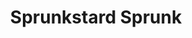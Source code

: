 ---
slug: sprunkstard-sprunk
title: Sprunkstard Sprunk
description: "Sprunkstard Sprunk is an exciting online game. Play for free directly in your browser!"
icon: /images/new_mods/Sprunkstard Sprunk.png
url: https://wowtbc.net/sprunkin/sprunkstard-sprunk1/index.html
previewImage: /images/new_mods/Sprunkstard Sprunk.png
type: new mods

# SEO配置
seo:
  title: "Sprunkstard Sprunk - Play Free Online Game | Fun Browser Games"
  description: "Sprunkstard Sprunk - Play this fun online game for free in your browser. No download required!"
  ogImage: "/images/new_mods/Sprunkstard Sprunk.png"
  keywords: "sprunkstard-sprunk, online game, browser game, free game, new mods game, play online"

videoUrls:
  - https://www.youtube.com/embed/example1
  - https://www.youtube.com/embed/example2

whyPlay:
  title: "Why Play Sprunkstard Sprunk?"
  items:
    - "Immersive Gameplay: Sprunkstard Sprunk offers an engaging and immersive gaming experience that will keep you entertained for hours"
    - "Challenging Levels: Test your skills with increasingly difficult challenges and obstacles"
    - "Beautiful Graphics: Enjoy stunning visuals and smooth animations that bring the game world to life"
    - "Regular Updates: New content and features are added regularly to keep the game fresh and exciting"
    - "Free to Play: Experience all the fun without spending a penny"
    - "Community Features: Connect with other players, share strategies, and compete for high scores"
    - "Cross-Platform: Play on any device with a web browser, no downloads required"

features:
  title: "Key Features of Sprunkstard Sprunk"
  image: "/images/new_mods/Sprunkstard Sprunk.png"
  items:
    - "Intuitive Controls: Easy to learn controls make Sprunkstard Sprunk accessible for players of all skill levels"
    - "Multiple Game Modes: Enjoy various gameplay options that provide different challenges and experiences"
    - "Character Customization: Personalize your gaming experience with unique characters and items"
    - "Achievement System: Complete special tasks to earn rewards and recognition"
    - "Leaderboards: Compete with players worldwide and see who can achieve the highest scores"

characteristics:
  title: "Game Characteristics"
  image: "/images/new_mods/Sprunkstard Sprunk.png"
  items:
    - "Genre: New mods game with elements of strategy and skill"
    - "Difficulty: Suitable for both casual gamers and those seeking a challenge"
    - "Play Time: Quick sessions or extended gameplay, depending on your preference"
    - "Art Style: Vibrant and engaging visuals that enhance the gaming experience"
    - "Sound Design: Immersive audio that complements the gameplay perfectly"

info: "Sprunkstard Sprunk is an exciting online game that offers players a unique and engaging gaming experience. With its intuitive controls, stunning visuals, and challenging gameplay, Sprunkstard Sprunk provides hours of entertainment for players of all ages and skill levels. Whether you're looking for a quick gaming session during a break or an extended play session, Sprunkstard Sprunk delivers an immersive experience that will keep you coming back for more. The game features multiple levels of increasing difficulty, ensuring that players are constantly challenged as they progress. With regular updates adding new content and features, Sprunkstard Sprunk remains fresh and exciting, providing endless entertainment options for its growing community of players."

howToPlayIntro: "Welcome to Sprunkstard Sprunk! This guide will walk you through the basics and help you master the game. Whether you're a beginner or looking to improve your skills, these tips and instructions will enhance your gaming experience."

howToPlaySteps:
  - title: "Getting Started"
    description: "Begin your Sprunkstard Sprunk adventure by familiarizing yourself with the controls. Use your keyboard or mouse to navigate through the game interface. The tutorial will guide you through the basic mechanics and help you understand the objectives."
  - title: "Understanding the Objectives"
    description: "In Sprunkstard Sprunk, your main goal is to progress through levels by completing specific objectives. Each level presents unique challenges that require different strategies and approaches."
  - title: "Mastering the Controls"
    description: "Practice using the controls to improve your precision and reaction time. Sprunkstard Sprunk requires quick reflexes and strategic thinking to overcome obstacles and defeat opponents."
  - title: "Utilizing Power-ups"
    description: "Collect power-ups throughout the game to enhance your abilities and overcome difficult challenges. Each power-up offers unique advantages that can be crucial for success."
  - title: "Developing Strategies"
    description: "As you progress in Sprunkstard Sprunk, develop effective strategies for different scenarios. Analyze patterns, anticipate challenges, and adapt your approach to maximize your performance."

faq:
  title: "Frequently Asked Questions about Sprunkstard Sprunk"
  items:
    - question: "Is Sprunkstard Sprunk free to play?"
      answer: "Yes, Sprunkstard Sprunk is completely free to play directly in your web browser. No downloads or purchases are required to enjoy the full game experience."
    - question: "Can I play Sprunkstard Sprunk on mobile devices?"
      answer: "Yes, Sprunkstard Sprunk is optimized for both desktop and mobile play. You can enjoy the game on any device with a web browser and internet connection."
    - question: "Are there any in-game purchases?"
      answer: "While Sprunkstard Sprunk is free to play, there may be optional in-game purchases available for cosmetic items or additional features that don't affect core gameplay."
    - question: "How often is Sprunkstard Sprunk updated?"
      answer: "The developers regularly update Sprunkstard Sprunk with new content, features, and improvements based on player feedback and game performance."
    - question: "Can I play Sprunkstard Sprunk offline?"
      answer: "Currently, Sprunkstard Sprunk requires an internet connection to play as it's a browser-based online game."
    - question: "Is Sprunkstard Sprunk suitable for children?"
      answer: "Yes, Sprunkstard Sprunk is designed to be family-friendly and suitable for players of all ages."
    - question: "How do I report bugs or issues?"
      answer: "If you encounter any problems while playing Sprunkstard Sprunk, you can report them through the game's support page or contact the developers directly through their website."
    - question: "Still Have Questions?"
      answer: "If you have additional questions about Sprunkstard Sprunk that aren't covered in this FAQ, please visit our support center or contact our customer service team for assistance."
---